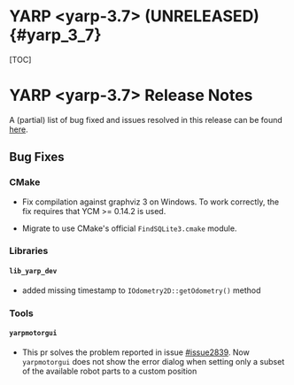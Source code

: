 YARP <yarp-3.7> (UNRELEASED)                                         {#yarp_3_7}
============================

[TOC]

YARP <yarp-3.7> Release Notes
=============================


A (partial) list of bug fixed and issues resolved in this release can be found
[here](https://github.com/robotology/yarp/issues?q=label%3A%22Fixed+in%3A+YARP+yarp-3.7%22).

Bug Fixes
---------

### CMake

* Fix compilation against graphviz 3 on Windows. To work correctly, the fix requires that YCM >= 0.14.2 is used.

* Migrate to use CMake's official `FindSQLite3.cmake` module.

### Libraries

#### `lib_yarp_dev`

* added missing timestamp to `IOdometry2D::getOdometry()` method

### Tools

#### `yarpmotorgui`

* This pr solves the problem reported in issue [#issue2839](https://github.com/robotology/yarp/issues/2839). Now `yarpmotorgui` does not show the error dialog when setting only a subset of the
available robot parts to a custom position


